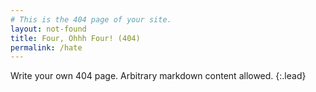 ```yaml
---
# This is the 404 page of your site.
layout: not-found
title: Four, Ohhh Four! (404)
permalink: /hate
---
```


Write your own 404 page. Arbitrary markdown content allowed.
{:.lead}

